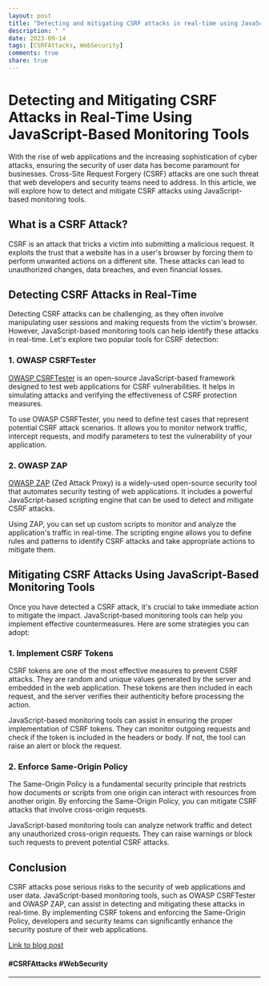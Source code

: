 ```yaml
---
layout: post
title: "Detecting and mitigating CSRF attacks in real-time using JavaScript-based monitoring tools"
description: " "
date: 2023-09-14
tags: [CSRFAttacks, WebSecurity]
comments: true
share: true
---
```


# Detecting and Mitigating CSRF Attacks in Real-Time Using JavaScript-Based Monitoring Tools

With the rise of web applications and the increasing sophistication of cyber attacks, ensuring the security of user data has become paramount for businesses. Cross-Site Request Forgery (CSRF) attacks are one such threat that web developers and security teams need to address. In this article, we will explore how to detect and mitigate CSRF attacks using JavaScript-based monitoring tools.

## What is a CSRF Attack?

CSRF is an attack that tricks a victim into submitting a malicious request. It exploits the trust that a website has in a user's browser by forcing them to perform unwanted actions on a different site. These attacks can lead to unauthorized changes, data breaches, and even financial losses.

## Detecting CSRF Attacks in Real-Time

Detecting CSRF attacks can be challenging, as they often involve manipulating user sessions and making requests from the victim's browser. However, JavaScript-based monitoring tools can help identify these attacks in real-time. Let's explore two popular tools for CSRF detection:

### 1. OWASP CSRFTester

[OWASP CSRFTester](https://www.owasp.org/index.php/OWASP_CSRFTester_Project) is an open-source JavaScript-based framework designed to test web applications for CSRF vulnerabilities. It helps in simulating attacks and verifying the effectiveness of CSRF protection measures.

To use OWASP CSRFTester, you need to define test cases that represent potential CSRF attack scenarios. It allows you to monitor network traffic, intercept requests, and modify parameters to test the vulnerability of your application.

### 2. OWASP ZAP

[OWASP ZAP](https://www.zaproxy.org/) (Zed Attack Proxy) is a widely-used open-source security tool that automates security testing of web applications. It includes a powerful JavaScript-based scripting engine that can be used to detect and mitigate CSRF attacks.

Using ZAP, you can set up custom scripts to monitor and analyze the application's traffic in real-time. The scripting engine allows you to define rules and patterns to identify CSRF attacks and take appropriate actions to mitigate them.

## Mitigating CSRF Attacks Using JavaScript-Based Monitoring Tools

Once you have detected a CSRF attack, it's crucial to take immediate action to mitigate the impact. JavaScript-based monitoring tools can help you implement effective countermeasures. Here are some strategies you can adopt:

### 1. Implement CSRF Tokens

CSRF tokens are one of the most effective measures to prevent CSRF attacks. They are random and unique values generated by the server and embedded in the web application. These tokens are then included in each request, and the server verifies their authenticity before processing the action.

JavaScript-based monitoring tools can assist in ensuring the proper implementation of CSRF tokens. They can monitor outgoing requests and check if the token is included in the headers or body. If not, the tool can raise an alert or block the request.

### 2. Enforce Same-Origin Policy

The Same-Origin Policy is a fundamental security principle that restricts how documents or scripts from one origin can interact with resources from another origin. By enforcing the Same-Origin Policy, you can mitigate CSRF attacks that involve cross-origin requests.

JavaScript-based monitoring tools can analyze network traffic and detect any unauthorized cross-origin requests. They can raise warnings or block such requests to prevent potential CSRF attacks.

## Conclusion

CSRF attacks pose serious risks to the security of web applications and user data. JavaScript-based monitoring tools, such as OWASP CSRFTester and OWASP ZAP, can assist in detecting and mitigating these attacks in real-time. By implementing CSRF tokens and enforcing the Same-Origin Policy, developers and security teams can significantly enhance the security posture of their web applications.

[Link to blog post](www.example.com/blog/csrf-attacks-javascript-monitoring) 

#### #CSRFAttacks #WebSecurity

---
